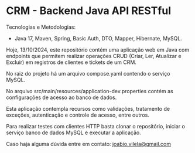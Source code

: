# CRM - Backend Java API RESTful

Tecnologias e Metodologias:

- Java 17, Maven, Spring, Basic Auth, DTO, Mapper, Hibernate, MySQL.

Hoje, 13/10/2024, este repositório contém uma aplicação web em Java com endpoints que permitem realizar operações CRUD (Criar, Ler, Atualizar e Excluir) em registros de clientes e tickets de um CRM.

No raiz do projeto há um arquivo compose.yaml contendo o serviço MySQL.

No arquivo src/main/resources/application-dev.properties contém as configurações de acesso ao banco de dados.

Esta aplicação contempla recursos como validações, tratamento de exceções, autenticação e controle de acesso, entre outros.

Para realizar testes com clientes HTTP basta clonar o repositório, iniciar o serviço banco de dados MySQL e executar a aplicação.

Caso haja alguma dúvida entre em contato: joabio.vilela@gmail.com
